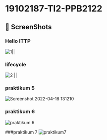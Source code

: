 # 19102187-TI2-PPB2122

## 📸 ScreenShots

### Hello ITTP
![1](https://user-images.githubusercontent.com/67831932/161436996-ab7780f1-3032-4d1f-b5a4-9146cbbfd78b.png)||

### lifecycle
![2](https://user-images.githubusercontent.com/67831932/161437075-81cfc302-ed37-455b-9e35-e1c4692be22e.png) ||
### praktikum 5
![Screenshot 2022-04-18 131210](https://user-images.githubusercontent.com/67831932/163765030-113a65a9-288b-4efb-b996-d54a8952ea3d.png)

### praktikum 6
![praktikum 6](https://user-images.githubusercontent.com/67831932/164975563-5e90eed3-a7d5-4d8e-8cad-3136a5a44c5f.png)

###praktikum 7
![praktikum7](https://user-images.githubusercontent.com/67831932/172283657-287ff03a-293a-47a8-b008-dec1cd6eea56.jpg)



